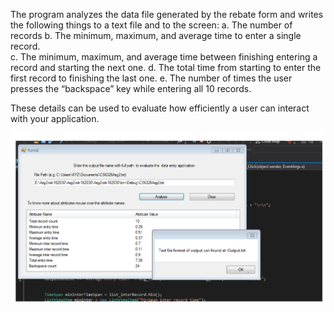 The program analyzes the data file generated by the rebate form and writes the following things to a text file and to the screen:
a.	The number of records
b.	The minimum, maximum, and average time to enter a single record.  
c.	The minimum, maximum, and average time between finishing entering a record and starting the next one.
d.	The total time from starting to enter the first record to finishing the last one.
e.	The number of times the user presses the “backspace” key while entering all 10 records.  

These details can be used to evaluate how efficiently a user can interact with your application.

![alt text](https://github.com/RadhikaKalaiselvan/Human-Computer-Interaction/blob/master/Application%20Evaluation/Screen%20Shot%202018-03-13%20at%201.13.00%20PM.png)
